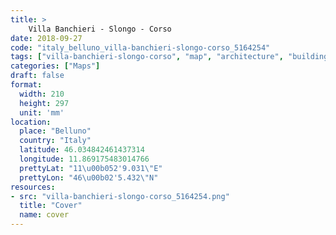 ```yaml
---
title: > 
    Villa Banchieri - Slongo - Corso
date: 2018-09-27
code: "italy_belluno_villa-banchieri-slongo-corso_5164254"
tags: ["villa-banchieri-slongo-corso", "map", "architecture", "buildings", "Belluno", "Italy"]
categories: ["Maps"]
draft: false
format:
  width: 210
  height: 297
  unit: 'mm'
location:
  place: "Belluno"
  country: "Italy"
  latitude: 46.034842461437314
  longitude: 11.869175483014766
  prettyLat: "11\u00b052'9.031\"E"
  prettyLon: "46\u00b02'5.432\"N"
resources:
- src: "villa-banchieri-slongo-corso_5164254.png"
  title: "Cover"
  name: cover
---
```

